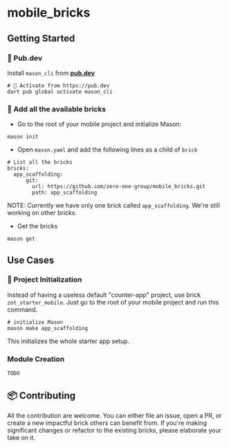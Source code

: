 # mobile_bricks

## Getting Started

### 🎯 Pub.dev
Install `mason_cli` from **[pub.dev](https://pub.dev/packages/mason_cli)**

```
# 🎯 Activate from https://pub.dev
dart pub global activate mason_cli
```

### 🧱 Add all the available bricks

- Go to the root of your mobile project and initialize Mason:

```
mason init
```

- Open `mason.yaml` and add the following lines as a child of `brick`

```
# List all the bricks
bricks:
  app_scaffolding:
      git:
        url: https://github.com/zero-one-group/mobile_bricks.git
        path: app_scaffolding
```

NOTE: Currently we have only one brick called `app_scaffolding`. We're still working on other bricks.

- Get the bricks

```
mason get
```

## Use Cases 

### 🚀 Project Initialization
Instead of having a useless default "counter-app" project, use brick `zot_starter_mobile`. Just go to the root of your mobile project and run this command.

```
# initialize Mason 
mason make app_scaffolding
```

This initializes the whole starter app setup.

### Module Creation

```
TODO
```

## 📦 Contributing
All the contribution are welcome. You can either file an issue, open a PR, or create a new impactful brick others can benefit from.
If you're making significant changes or refactor to the existing bricks, please elaborate your take on it.









